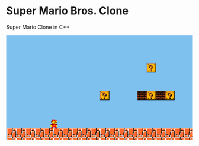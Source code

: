 # Super Mario Bros. Clone
Super Mario Clone in C++

![](https://github.com/flavio-1703/mario/blob/master/screenshot.bmp)
